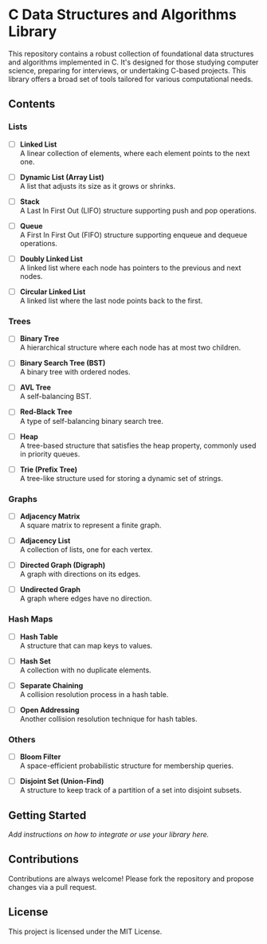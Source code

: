 # C Data Structures and Algorithms Library

This repository contains a robust collection of foundational data structures and algorithms implemented in C. It's designed for those studying computer science, preparing for interviews, or undertaking C-based projects. This library offers a broad set of tools tailored for various computational needs.

## Contents

### Lists

- [ ] **Linked List**  
  A linear collection of elements, where each element points to the next one.
  
- [ ] **Dynamic List (Array List)**  
  A list that adjusts its size as it grows or shrinks.
  
- [ ] **Stack**  
  A Last In First Out (LIFO) structure supporting push and pop operations.
  
- [ ] **Queue**  
  A First In First Out (FIFO) structure supporting enqueue and dequeue operations.
  
- [ ] **Doubly Linked List**  
  A linked list where each node has pointers to the previous and next nodes.
  
- [ ] **Circular Linked List**  
  A linked list where the last node points back to the first.

### Trees

- [ ] **Binary Tree**  
  A hierarchical structure where each node has at most two children.
  
- [ ] **Binary Search Tree (BST)**  
  A binary tree with ordered nodes.
  
- [ ] **AVL Tree**  
  A self-balancing BST.
  
- [ ] **Red-Black Tree**  
  A type of self-balancing binary search tree.

- [ ] **Heap**  
  A tree-based structure that satisfies the heap property, commonly used in priority queues.
  
- [ ] **Trie (Prefix Tree)**  
  A tree-like structure used for storing a dynamic set of strings.

### Graphs

- [ ] **Adjacency Matrix**  
  A square matrix to represent a finite graph.
  
- [ ] **Adjacency List**  
  A collection of lists, one for each vertex.
  
- [ ] **Directed Graph (Digraph)**  
  A graph with directions on its edges.
  
- [ ] **Undirected Graph**  
  A graph where edges have no direction.

### Hash Maps

- [ ] **Hash Table**  
  A structure that can map keys to values.
  
- [ ] **Hash Set**  
  A collection with no duplicate elements.

- [ ] **Separate Chaining**  
  A collision resolution process in a hash table.
  
- [ ] **Open Addressing**  
  Another collision resolution technique for hash tables.

### Others

- [ ] **Bloom Filter**  
  A space-efficient probabilistic structure for membership queries.
  
- [ ] **Disjoint Set (Union-Find)**  
  A structure to keep track of a partition of a set into disjoint subsets.

## Getting Started

*Add instructions on how to integrate or use your library here.*

## Contributions

Contributions are always welcome! Please fork the repository and propose changes via a pull request.

## License

This project is licensed under the MIT License.

